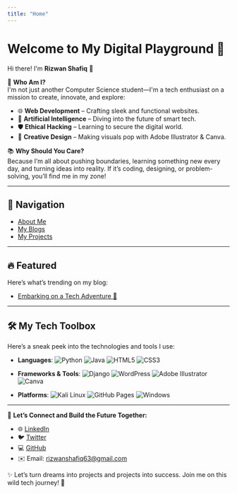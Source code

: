 ```yaml
---
title: "Home"
---
```

# Welcome to My Digital Playground 🚀  

Hi there! I'm **Rizwan Shafiq** 👋  

🌟 **Who Am I?**  
I'm not just another Computer Science student—I'm a tech enthusiast on a mission to create, innovate, and explore:  
- 🌐 **Web Development** – Crafting sleek and functional websites.  
- 🤖 **Artificial Intelligence** – Diving into the future of smart tech.  
- 🛡️ **Ethical Hacking** – Learning to secure the digital world.  
- 🎨 **Creative Design** – Making visuals pop with Adobe Illustrator & Canva.  

📚 **Why Should You Care?**  
Because I’m all about pushing boundaries, learning something new every day, and turning ideas into reality. If it’s coding, designing, or problem-solving, you’ll find me in my zone!  

---

## 🔗 Navigation  
- [About Me](about/)  
- [My Blogs](blog/)  
- [My Projects](projects/)  

---

## 🔥 Featured  
Here’s what’s trending on my blog:  
- [Embarking on a Tech Adventure 🚀](./_posts/2024-12-11-my-first-blog-post.md)  

---

## 🛠️ My Tech Toolbox  
Here’s a sneak peek into the technologies and tools I use:  

- **Languages**:
![Python](https://img.shields.io/badge/Python-3776AB?style=for-the-badge&logo=python&logoColor=white) ![Java](https://img.shields.io/badge/Java-007396?style=for-the-badge&logo=java&logoColor=white) ![HTML5](https://img.shields.io/badge/HTML5-E34F26?style=for-the-badge&logo=html5&logoColor=white) ![CSS3](https://img.shields.io/badge/CSS3-1572B6?style=for-the-badge&logo=css3&logoColor=white)
  
- **Frameworks & Tools**:
![Django](https://img.shields.io/badge/Django-092E20?style=for-the-badge&logo=django&logoColor=white) ![WordPress](https://img.shields.io/badge/WordPress-21759B?style=for-the-badge&logo=wordpress&logoColor=white) ![Adobe Illustrator](https://img.shields.io/badge/Adobe%20Illustrator-FF9A00?style=for-the-badge&logo=adobeillustrator&logoColor=white) ![Canva](https://img.shields.io/badge/Canva-00C4CC?style=for-the-badge&logo=canva&logoColor=white)

- **Platforms**:
![Kali Linux](https://img.shields.io/badge/Kali%20Linux-557C8D?style=for-the-badge&logo=kali&logoColor=white) ![GitHub Pages](https://img.shields.io/badge/GitHub%20Pages-181717?style=for-the-badge&logo=github&logoColor=white) ![Windows](https://img.shields.io/badge/Windows-0078D4?style=for-the-badge&logo=windows&logoColor=white)
 

---

🌟 **Let’s Connect and Build the Future Together:**  
- 🌐 [LinkedIn](https://www.linkedin.com/in/rizwanshafiq63/)  
- 🐦 [Twitter](https://x.com/RizwanShafiq63?s=09)  
- 💻 [GitHub](https://github.com/rizwanshafiq63)  
- ✉️ Email: rizwanshafiq63@gmail.com  

✨ Let’s turn dreams into projects and projects into success. Join me on this wild tech journey! 🚀  
